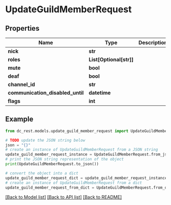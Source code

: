 # UpdateGuildMemberRequest


## Properties

Name | Type | Description | Notes
------------ | ------------- | ------------- | -------------
**nick** | **str** |  | [optional] 
**roles** | **List[Optional[str]]** |  | [optional] 
**mute** | **bool** |  | [optional] 
**deaf** | **bool** |  | [optional] 
**channel_id** | **str** |  | [optional] 
**communication_disabled_until** | **datetime** |  | [optional] 
**flags** | **int** |  | [optional] 

## Example

```python
from dc_rest.models.update_guild_member_request import UpdateGuildMemberRequest

# TODO update the JSON string below
json = "{}"
# create an instance of UpdateGuildMemberRequest from a JSON string
update_guild_member_request_instance = UpdateGuildMemberRequest.from_json(json)
# print the JSON string representation of the object
print(UpdateGuildMemberRequest.to_json())

# convert the object into a dict
update_guild_member_request_dict = update_guild_member_request_instance.to_dict()
# create an instance of UpdateGuildMemberRequest from a dict
update_guild_member_request_from_dict = UpdateGuildMemberRequest.from_dict(update_guild_member_request_dict)
```
[[Back to Model list]](../README.md#documentation-for-models) [[Back to API list]](../README.md#documentation-for-api-endpoints) [[Back to README]](../README.md)


